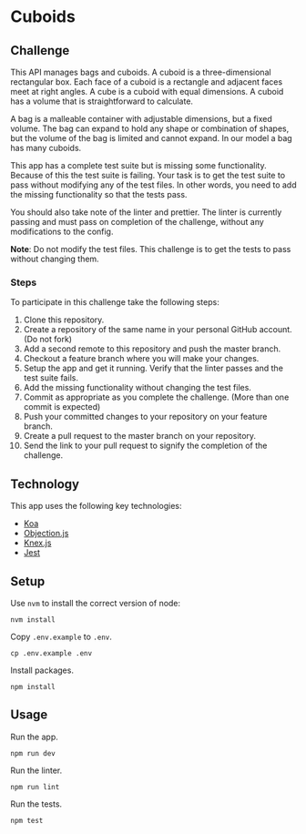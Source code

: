 # Cuboids

## Challenge

This API manages bags and cuboids. A cuboid is a three-dimensional rectangular box. Each face of a cuboid is a 
rectangle and adjacent faces meet at right angles. A cube is a cuboid with equal dimensions. A cuboid has a 
volume that is straightforward to calculate.

A bag is a malleable container with adjustable dimensions, but a fixed volume. The bag can expand to hold any 
shape or combination of shapes, but the volume of the bag is limited and cannot expand. In our model a bag 
has many cuboids. 

This app has a complete test suite but is missing some functionality. Because of this the test suite is failing.
Your task is to get the test suite to pass without modifying any of the test files. In other words, you need to
add the missing functionality so that the tests pass. 

You should also take note of the linter and prettier. The linter is currently passing and must pass on completion
of the challenge, without any modifications to the config. 

**Note**: Do not modify the test files. This challenge is to get the tests to pass without changing them. 

### Steps

To participate in this challenge take the following steps:

1. Clone this repository.
1. Create a repository of the same name in your personal GitHub account. (Do not fork)
1. Add a second remote to this repository and push the master branch.
1. Checkout a feature branch where you will make your changes.
1. Setup the app and get it running. Verify that the linter passes and the test suite fails.
1. Add the missing functionality without changing the test files.
1. Commit as appropriate as you complete the challenge. (More than one commit is expected)
1. Push your committed changes to your repository on your feature branch. 
1. Create a pull request to the master branch on your repository.
1. Send the link to your pull request to signify the completion of the challenge. 

## Technology

This app uses the following key technologies:

- [Koa](https://koajs.com/)
- [Objection.js](https://vincit.github.io/objection.js/)
- [Knex.js](http://knexjs.org/)
- [Jest](https://jestjs.io/)


## Setup

Use `nvm` to install the correct version of node:
```shell script
nvm install
```

Copy `.env.example` to `.env`.
```shell script
cp .env.example .env
```

Install packages.
```shell script
npm install
```

## Usage

Run the app.
```shell script
npm run dev
```

Run the linter.
```shell script
npm run lint
```

Run the tests.
```shell script
npm test
```
